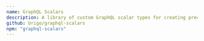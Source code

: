 ```yaml
---
name: GraphQL Scalars
description: A library of custom GraphQL scalar types for creating precise, type-safe GraphQL schemas.
github: Urigo/graphql-scalars
npm: "graphql-scalars"
---
```

